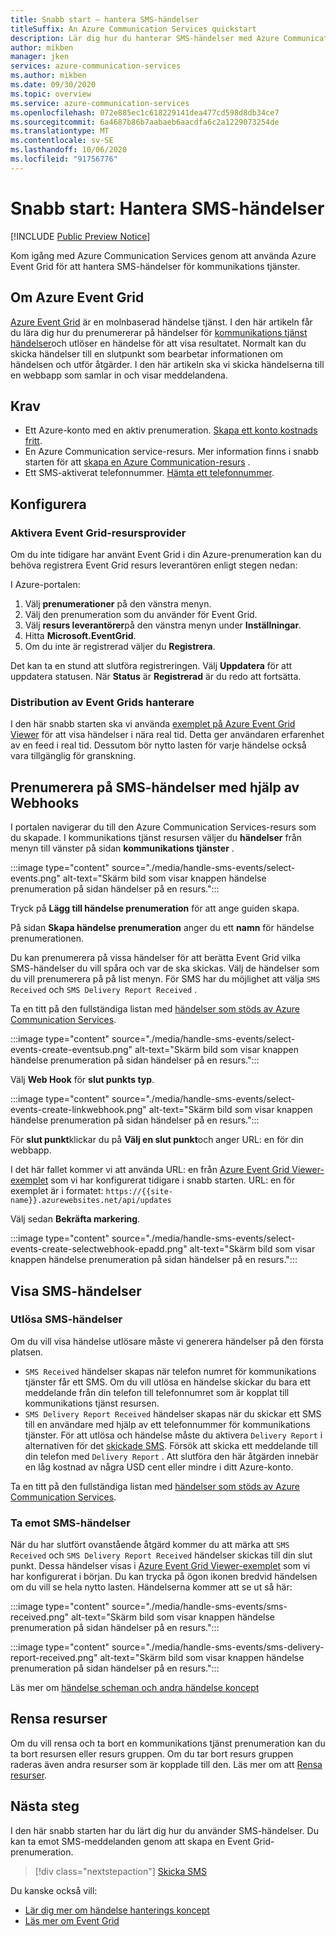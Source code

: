 ```yaml
---
title: Snabb start – hantera SMS-händelser
titleSuffix: An Azure Communication Services quickstart
description: Lär dig hur du hanterar SMS-händelser med Azure Communication Services.
author: mikben
manager: jken
services: azure-communication-services
ms.author: mikben
ms.date: 09/30/2020
ms.topic: overview
ms.service: azure-communication-services
ms.openlocfilehash: 072e885ec1c618229141dea477cd598d8db34ce7
ms.sourcegitcommit: 6a4687b86b7aabaeb6aacdfa6c2a1229073254de
ms.translationtype: MT
ms.contentlocale: sv-SE
ms.lasthandoff: 10/06/2020
ms.locfileid: "91756776"
---
```

# <a name="quickstart-handle-sms-events"></a>Snabb start: Hantera SMS-händelser

[!INCLUDE [Public Preview Notice](../../includes/public-preview-include.md)]

Kom igång med Azure Communication Services genom att använda Azure Event Grid för att hantera SMS-händelser för kommunikations tjänster. 

## <a name="about-azure-event-grid"></a>Om Azure Event Grid

[Azure Event Grid](https://docs.microsoft.com/azure/event-grid/overview) är en molnbaserad händelse tjänst. I den här artikeln får du lära dig hur du prenumererar på händelser för [kommunikations tjänst händelser](../../concepts/event-handling.md)och utlöser en händelse för att visa resultatet. Normalt kan du skicka händelser till en slutpunkt som bearbetar informationen om händelsen och utför åtgärder. I den här artikeln ska vi skicka händelserna till en webbapp som samlar in och visar meddelandena.

## <a name="prerequisites"></a>Krav
- Ett Azure-konto med en aktiv prenumeration. [Skapa ett konto kostnads fritt](https://azure.microsoft.com/free/?WT.mc_id=A261C142F). 
- En Azure Communication service-resurs. Mer information finns i snabb starten för att [skapa en Azure Communication-resurs](../create-communication-resource.md) .
- Ett SMS-aktiverat telefonnummer. [Hämta ett telefonnummer](./get-phone-number.md).

## <a name="setting-up"></a>Konfigurera

### <a name="enable-event-grid-resource-provider"></a>Aktivera Event Grid-resursprovider

Om du inte tidigare har använt Event Grid i din Azure-prenumeration kan du behöva registrera Event Grid resurs leverantören enligt stegen nedan:

I Azure-portalen:

1. Välj **prenumerationer** på den vänstra menyn.
2. Välj den prenumeration som du använder för Event Grid.
3. Välj **resurs leverantörer**på den vänstra menyn under **Inställningar**.
4. Hitta **Microsoft.EventGrid**.
5. Om du inte är registrerad väljer du **Registrera**. 

Det kan ta en stund att slutföra registreringen. Välj **Uppdatera** för att uppdatera statusen. När **Status** är **Registrerad** är du redo att fortsätta.

### <a name="event-grid-viewer-deployment"></a>Distribution av Event Grids hanterare

I den här snabb starten ska vi använda [exemplet på Azure Event Grid Viewer](https://docs.microsoft.com/samples/azure-samples/azure-event-grid-viewer/azure-event-grid-viewer/) för att visa händelser i nära real tid. Detta ger användaren erfarenhet av en feed i real tid. Dessutom bör nytto lasten för varje händelse också vara tillgänglig för granskning.  

## <a name="subscribe-to-the-sms-events-using-web-hooks"></a>Prenumerera på SMS-händelser med hjälp av Webhooks

I portalen navigerar du till den Azure Communication Services-resurs som du skapade. I kommunikations tjänst resursen väljer du **händelser** från menyn till vänster på sidan **kommunikations tjänster** .

:::image type="content" source="./media/handle-sms-events/select-events.png" alt-text="Skärm bild som visar knappen händelse prenumeration på sidan händelser på en resurs.":::

Tryck på **Lägg till händelse prenumeration** för att ange guiden skapa.

På sidan **Skapa händelse prenumeration** anger du ett **namn** för händelse prenumerationen.

Du kan prenumerera på vissa händelser för att berätta Event Grid vilka SMS-händelser du vill spåra och var de ska skickas. Välj de händelser som du vill prenumerera på på list menyn. För SMS har du möjlighet att välja `SMS Received` och `SMS Delivery Report Received` . 

Ta en titt på den fullständiga listan med [händelser som stöds av Azure Communication Services](../../concepts/event-handling.md).

:::image type="content" source="./media/handle-sms-events/select-events-create-eventsub.png" alt-text="Skärm bild som visar knappen händelse prenumeration på sidan händelser på en resurs.":::

Välj **Web Hook** för **slut punkts typ**. 

:::image type="content" source="./media/handle-sms-events/select-events-create-linkwebhook.png" alt-text="Skärm bild som visar knappen händelse prenumeration på sidan händelser på en resurs.":::

För **slut punkt**klickar du på **Välj en slut punkt**och anger URL: en för din webbapp.

I det här fallet kommer vi att använda URL: en från [Azure Event Grid Viewer-exemplet](https://docs.microsoft.com/samples/azure-samples/azure-event-grid-viewer/azure-event-grid-viewer/) som vi har konfigurerat tidigare i snabb starten. URL: en för exemplet är i formatet: `https://{{site-name}}.azurewebsites.net/api/updates`

Välj sedan **Bekräfta markering**.

:::image type="content" source="./media/handle-sms-events/select-events-create-selectwebhook-epadd.png" alt-text="Skärm bild som visar knappen händelse prenumeration på sidan händelser på en resurs.":::

## <a name="viewing-sms-events"></a>Visa SMS-händelser

### <a name="triggering-sms-events"></a>Utlösa SMS-händelser

Om du vill visa händelse utlösare måste vi generera händelser på den första platsen.

- `SMS Received` händelser skapas när telefon numret för kommunikations tjänster får ett SMS. Om du vill utlösa en händelse skickar du bara ett meddelande från din telefon till telefonnumret som är kopplat till kommunikations tjänst resursen.
- `SMS Delivery Report Received` händelser skapas när du skickar ett SMS till en användare med hjälp av ett telefonnummer för kommunikations tjänster. För att utlösa och händelse måste du aktivera `Delivery Report` i alternativen för det [skickade SMS](../telephony-sms/send.md). Försök att skicka ett meddelande till din telefon med `Delivery Report` . Att slutföra den här åtgärden innebär en låg kostnad av några USD cent eller mindre i ditt Azure-konto.

Ta en titt på den fullständiga listan med [händelser som stöds av Azure Communication Services](../../concepts/event-handling.md).

### <a name="receiving-sms-events"></a>Ta emot SMS-händelser

När du har slutfört ovanstående åtgärd kommer du att märka att  `SMS Received` och `SMS Delivery Report Received` händelser skickas till din slut punkt. Dessa händelser visas i [Azure Event Grid Viewer-exemplet](https://docs.microsoft.com/samples/azure-samples/azure-event-grid-viewer/azure-event-grid-viewer/) som vi har konfigurerat i början. Du kan trycka på ögon ikonen bredvid händelsen om du vill se hela nytto lasten. Händelserna kommer att se ut så här:

:::image type="content" source="./media/handle-sms-events/sms-received.png" alt-text="Skärm bild som visar knappen händelse prenumeration på sidan händelser på en resurs.":::

:::image type="content" source="./media/handle-sms-events/sms-delivery-report-received.png" alt-text="Skärm bild som visar knappen händelse prenumeration på sidan händelser på en resurs.":::

Läs mer om [händelse scheman och andra händelse koncept](../../concepts/event-handling.md)

## <a name="clean-up-resources"></a>Rensa resurser

Om du vill rensa och ta bort en kommunikations tjänst prenumeration kan du ta bort resursen eller resurs gruppen. Om du tar bort resurs gruppen raderas även andra resurser som är kopplade till den. Läs mer om att [Rensa resurser](../create-communication-resource.md#clean-up-resources).

## <a name="next-steps"></a>Nästa steg

I den här snabb starten har du lärt dig hur du använder SMS-händelser. Du kan ta emot SMS-meddelanden genom att skapa en Event Grid-prenumeration.

> [!div class="nextstepaction"] 
> [Skicka SMS](../telephony-sms/send.md)

Du kanske också vill:

 - [Lär dig mer om händelse hanterings koncept](../../concepts/event-handling.md)
 - [Läs mer om Event Grid](https://docs.microsoft.com/azure/event-grid/overview)
